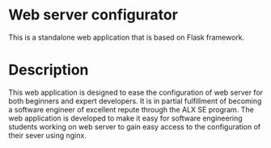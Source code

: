 # Web server configurator
This is a standalone web application that is based on Flask framework. 

# Description 
This web application is designed to ease the configuration of web server for both beginners and expert developers.
It is in partial fulfillment of becoming a software engineer of excellent repute through the ALX SE program. 
The web application is developed to make it easy for software engineering students working on web server to gain easy access to the configuration of their sever using nginx. 


